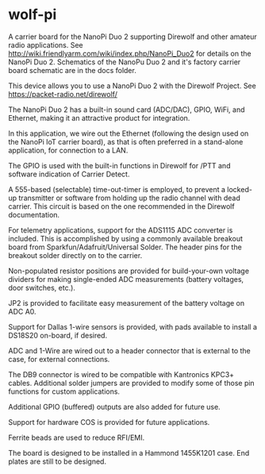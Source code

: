 # wolf-pi
A carrier board for the NanoPi Duo 2 supporting Direwolf and other amateur radio applications. 
See http://wiki.friendlyarm.com/wiki/index.php/NanoPi_Duo2 for details on the NanoPi Duo 2. Schematics of the NanoPu Duo 2 and it's 
factory carrier board schematic are in the docs folder.

This device allows you to use a NanoPi Duo 2 with the Direwolf Project. See https://packet-radio.net/direwolf/


The NanoPi Duo 2 has a built-in sound card (ADC/DAC), GPIO, WiFi, and Ethernet, making it an attractive product for integration.

In this application, we wire out the Ethernet (following the design used on the NanoPi IoT carrier board), as that is often preferred 
in a stand-alone application, for connection to a LAN.

The GPIO is used with the built-in functions in Direwolf for /PTT and software indication of Carrier Detect.

A 555-based (selectable) time-out-timer is employed, to prevent a locked-up transmitter or software from holding up the radio channel
with dead carrier. This circuit is based on the one recommended in the Direwolf documentation.

For telemetry applications, support for the ADS1115 ADC converter is included. This is accomplished by using a commonly available 
breakout board from Sparkfun/Adafruit/Universal Solder. The header pins for the breakout solder directly on to the carrier.

Non-populated resistor positions are provided for build-your-own voltage dividers for making single-ended ADC measurements (battery voltages, door switches, etc.).

JP2 is provided to facilitate easy measurement of the battery voltage on ADC A0.

Support for Dallas 1-wire sensors is provided, with pads available to install a DS18S20 on-board, if desired.

ADC and 1-Wire are wired out to a header connector that is external to the case, for external connections.

The DB9 connector is wired to be compatible with Kantronics KPC3+ cables. Additional solder jumpers are provided to modify some of those pin functions for custom applications.

Additional GPIO (buffered) outputs are also added for future use.

Support for hardware COS is provided for future applications.

Ferrite beads are used to reduce RFI/EMI.

The board is designed to be installed in a Hammond 1455K1201 case. End plates are still to be designed.

